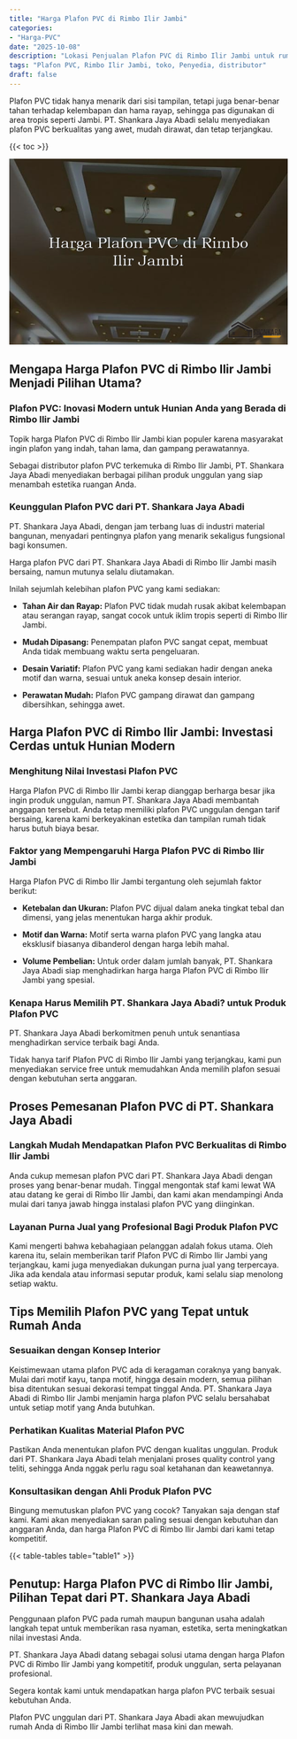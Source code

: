 ```yaml
---
title: "Harga Plafon PVC di Rimbo Ilir Jambi"
categories: 
- "Harga-PVC"
date: "2025-10-08"
description: "Lokasi Penjualan Plafon PVC di Rimbo Ilir Jambi untuk rumah, office, dan gerai. Produk berkualitas, beragam motif, warna menarik, dengan jasa penempatan dikerjakan oleh teknisi profesional serta garansi resmi!|Layanan distribusi Plafon PVC di Rimbo Ilir Jambi untuk keperluan rumah, perkantoran, atau toko, dengan produk berkualitas dan pemasangan oleh tim profesional dan kepastian resmi.|Alternatif Plafon PVC di Rimbo Ilir Jambi yang andal bagi rumah, kantor, dan ritel, bersama panel berkualitas dan pemasangan ditangani oleh teknisi ahli dan kepastian resmi.|Distribusi Plafon PVC di Rimbo Ilir Jambi untuk hunian, kantor, serta ritel, dengan panel berkualitas dan pemasangan dikerjakan oleh teknisi berpengalaman, disertai beserta jaminan resmi.}"
tags: "Plafon PVC, Rimbo Ilir Jambi, toko, Penyedia, distributor"
draft: false
---
```


Plafon PVC tidak hanya menarik dari sisi tampilan, tetapi juga benar-benar tahan terhadap kelembapan dan hama rayap, sehingga pas digunakan di area tropis seperti Jambi. PT. Shankara Jaya Abadi selalu menyediakan plafon PVC berkualitas yang awet, mudah dirawat, dan tetap terjangkau.

{{< toc >}}

![Harga Plafon PVC di Rimbo Ilir Jambi](/images/Harga-PVC/Harga-Plafon-PVC-di-Rimbo-Ilir-Jambi.png)


## Mengapa Harga Plafon PVC di Rimbo Ilir Jambi Menjadi Pilihan Utama?

### Plafon PVC: Inovasi Modern untuk Hunian Anda yang Berada di Rimbo Ilir Jambi

Topik harga Plafon PVC di Rimbo Ilir Jambi kian populer karena masyarakat ingin plafon yang indah, tahan lama, dan gampang perawatannya.

Sebagai distributor plafon PVC terkemuka di Rimbo Ilir Jambi, PT. Shankara Jaya Abadi menyediakan berbagai pilihan produk unggulan yang siap menambah estetika ruangan Anda.

### Keunggulan Plafon PVC dari PT. Shankara Jaya Abadi

PT. Shankara Jaya Abadi, dengan jam terbang luas di industri material bangunan, menyadari pentingnya plafon yang menarik sekaligus fungsional bagi konsumen.

Harga plafon PVC dari PT. Shankara Jaya Abadi di Rimbo Ilir Jambi masih bersaing, namun mutunya selalu diutamakan.

Inilah sejumlah kelebihan plafon PVC yang kami sediakan:

- **Tahan Air dan Rayap:** Plafon PVC tidak mudah rusak akibat kelembapan atau serangan rayap, sangat cocok untuk iklim tropis seperti di Rimbo Ilir Jambi.

- **Mudah Dipasang:** Penempatan plafon PVC sangat cepat, membuat Anda tidak membuang waktu serta pengeluaran.

- **Desain Variatif:** Plafon PVC yang kami sediakan hadir dengan aneka motif dan warna, sesuai untuk aneka konsep desain interior.

- **Perawatan Mudah:** Plafon PVC gampang dirawat dan gampang dibersihkan, sehingga awet.

## Harga Plafon PVC di Rimbo Ilir Jambi: Investasi Cerdas untuk Hunian Modern

### Menghitung Nilai Investasi Plafon PVC

Harga Plafon PVC di Rimbo Ilir Jambi kerap dianggap berharga besar jika ingin produk unggulan, namun PT. Shankara Jaya Abadi membantah anggapan tersebut. Anda tetap memiliki plafon PVC unggulan dengan tarif bersaing, karena kami berkeyakinan estetika dan tampilan rumah tidak harus butuh biaya besar.

### Faktor yang Mempengaruhi Harga Plafon PVC di Rimbo Ilir Jambi

Harga Plafon PVC di Rimbo Ilir Jambi tergantung oleh sejumlah faktor berikut:

- **Ketebalan dan Ukuran:** Plafon PVC dijual dalam aneka tingkat tebal dan dimensi, yang jelas menentukan harga akhir produk.

- **Motif dan Warna:** Motif serta warna plafon PVC yang langka atau eksklusif biasanya dibanderol dengan harga lebih mahal.

- **Volume Pembelian:** Untuk order dalam jumlah banyak, PT. Shankara Jaya Abadi siap menghadirkan harga harga Plafon PVC di Rimbo Ilir Jambi yang spesial.

### Kenapa Harus Memilih PT. Shankara Jaya Abadi? untuk Produk Plafon PVC

PT. Shankara Jaya Abadi berkomitmen penuh untuk senantiasa menghadirkan service terbaik bagi Anda.

Tidak hanya tarif Plafon PVC di Rimbo Ilir Jambi yang terjangkau, kami pun menyediakan service free untuk memudahkan Anda memilih plafon sesuai dengan kebutuhan serta anggaran.

## Proses Pemesanan Plafon PVC di PT. Shankara Jaya Abadi

### Langkah Mudah Mendapatkan Plafon PVC Berkualitas di Rimbo Ilir Jambi

Anda cukup memesan plafon PVC dari PT. Shankara Jaya Abadi dengan proses yang benar-benar mudah. Tinggal mengontak staf kami lewat WA atau datang ke gerai di Rimbo Ilir Jambi, dan kami akan mendampingi Anda mulai dari tanya jawab hingga instalasi plafon PVC yang diinginkan.

### Layanan Purna Jual yang Profesional Bagi Produk Plafon PVC

Kami mengerti bahwa kebahagiaan pelanggan adalah fokus utama. Oleh karena itu, selain memberikan tarif Plafon PVC di Rimbo Ilir Jambi yang terjangkau, kami juga menyediakan dukungan purna jual yang terpercaya. Jika ada kendala atau informasi seputar produk, kami selalu siap menolong setiap waktu.

## Tips Memilih Plafon PVC yang Tepat untuk Rumah Anda

### Sesuaikan dengan Konsep Interior

Keistimewaan utama plafon PVC ada di keragaman coraknya yang banyak. Mulai dari motif kayu, tanpa motif, hingga desain modern, semua pilihan bisa ditentukan sesuai dekorasi tempat tinggal Anda. PT. Shankara Jaya Abadi di Rimbo Ilir Jambi menjamin harga plafon PVC selalu bersahabat untuk setiap motif yang Anda butuhkan.

### Perhatikan Kualitas Material Plafon PVC

Pastikan Anda menentukan plafon PVC dengan kualitas unggulan. Produk dari PT. Shankara Jaya Abadi telah menjalani proses quality control yang teliti, sehingga Anda nggak perlu ragu soal ketahanan dan keawetannya.

### Konsultasikan dengan Ahli Produk Plafon PVC

Bingung memutuskan plafon PVC yang cocok? Tanyakan saja dengan staf kami. Kami akan menyediakan saran paling sesuai dengan kebutuhan dan anggaran Anda, dan harga Plafon PVC di Rimbo Ilir Jambi dari kami tetap kompetitif.

{{< table-tables table="table1" >}}

## Penutup: Harga Plafon PVC di Rimbo Ilir Jambi, Pilihan Tepat dari PT. Shankara Jaya Abadi

Penggunaan plafon PVC pada rumah maupun bangunan usaha adalah langkah tepat untuk memberikan rasa nyaman, estetika, serta meningkatkan nilai investasi Anda.

PT. Shankara Jaya Abadi datang sebagai solusi utama dengan harga Plafon PVC di Rimbo Ilir Jambi yang kompetitif, produk unggulan, serta pelayanan profesional.

Segera kontak kami untuk mendapatkan harga plafon PVC terbaik sesuai kebutuhan Anda.

Plafon PVC unggulan dari PT. Shankara Jaya Abadi akan mewujudkan rumah Anda di Rimbo Ilir Jambi terlihat masa kini dan mewah.